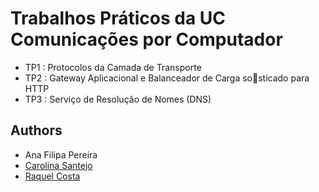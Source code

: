 # Trabalhos Práticos da UC Comunicações por Computador

* TP1 : Protocolos da Camada de Transporte
* TP2 : Gateway Aplicacional e Balanceador de Carga sosticado para
HTTP
* TP3 : Serviço de Resolução de Nomes (DNS)

## Authors
* Ana Filipa Pereira
* [Carolina Santejo](https://github.com/CarolinaSantejo)
* [Raquel Costa](https://github.com/chelesgaroth)
